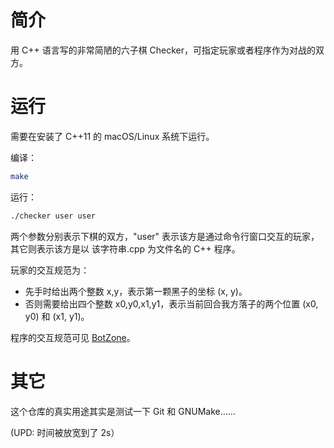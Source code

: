 # 简介

用 C++ 语言写的非常简陋的六子棋 Checker，可指定玩家或者程序作为对战的双方。

# 运行

需要在安装了 C++11 的 macOS/Linux 系统下运行。

编译：
```bash
make
```

运行：
```bash
./checker user user
```

两个参数分别表示下棋的双方，"user" 表示该方是通过命令行窗口交互的玩家，其它则表示该方是以 该字符串.cpp 为文件名的 C++ 程序。

玩家的交互规范为：
- 先手时给出两个整数 x,y，表示第一颗黑子的坐标 (x, y)。
- 否则需要给出四个整数 x0,y0,x1,y1，表示当前回合我方落子的两个位置 (x0, y0) 和 (x1, y1)。

程序的交互规范可见 [BotZone](https://wiki.botzone.org.cn/index.php?title=Bot#.E7.AE.80.E5.8C.96.E4.BA.A4.E4.BA.92)。

# 其它

这个仓库的真实用途其实是测试一下 Git 和 GNUMake……

(UPD: 时间被放宽到了 2s）
